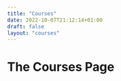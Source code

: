 ```yaml
---
title: "Courses"
date: 2022-10-07T21:12:14+01:00
draft: false
layout: "courses"
---
```


# The Courses Page